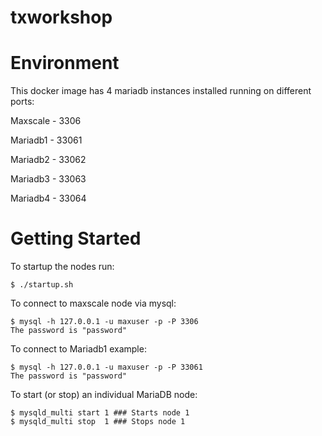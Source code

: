 # txworkshop

 # Environment #
This docker image has 4 mariadb instances installed running on different ports:

Maxscale - 3306
 
Mariadb1 - 33061
 
Mariadb2 - 33062
 
Mariadb3 - 33063
 
Mariadb4 - 33064

# Getting Started #
To startup the nodes run:

``` 
$ ./startup.sh
```
To connect to maxscale node via mysql:

```
$ mysql -h 127.0.0.1 -u maxuser -p -P 3306
The password is "password"
```
To connect to Mariadb1 example:

```
$ mysql -h 127.0.0.1 -u maxuser -p -P 33061
The password is "password"
```

To start (or stop) an individual MariaDB node:
```
$ mysqld_multi start 1 ### Starts node 1
$ mysqld_multi stop  1 ### Stops node 1
```
